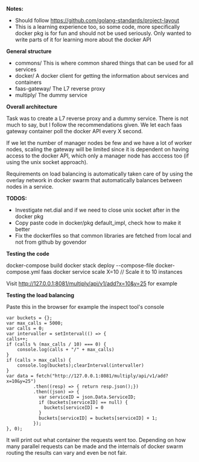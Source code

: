 **Notes:**
- Should follow https://github.com/golang-standards/project-layout
- This is a learning experience too, so some code, more specifically docker pkg is for fun and should not be used seriously. Only wanted to write parts of it for learning more about the docker API

**General structure**
- commons/ This is where common shared things that can be used for all services
- docker/ A docker client for getting the information about services and containers
- faas-gateway/ The L7 reverse proxy
- multiply/ The dummy service

**Overall architecture**

Task was to create a L7 reverse proxy and a dummy service. There is not much to say, but I follow the recommendations given. We let  each faas gateway container poll the docker API every X second. 

If we let the number of manager nodes be few and we have a lot of worker nodes, scaling the gateway will be limited since it is dependent on having access to the docker API, which only a manager node has acccess too (if using the unix socket approach). 

Requirements on load balancing is automatically taken care of by using the overlay network in docker swarm that automatically balances between nodes in a service. 

**TODOS:**
- Investigate net.dial and if we need to close unix socket after in the docker pkg
- Copy paste code in docker/pkg default_impl, check how to make it better
- Fix the dockerfiles so that common libraries are fetched from local and not from github by govendor

**Testing the code**

docker-compose build
docker stack deploy --compose-file docker-compose.yml faas
docker service scale X=10 // Scale it to 10 instances

Visit http://127.0.0.1:8081/multiply/api/v1/add?x=10&y=25 for example

**Testing the load balancing**

Paste this in the browser for example the inspect tool's console

    var buckets = {}; 
    var max_calls = 5000; 
    var calls = 0; 
    var intervaller = setInterval(() => { 
    calls++; 
    if (calls % (max_calls / 10) === 0) {
        console.log(calls + "/" + max_calls)
    }
    if (calls > max_calls) {
        console.log(buckets);clearInterval(intervaller)
    } 
    var data = fetch("http://127.0.0.1:8081/multiply/api/v1/add?x=10&y=25")
              .then((resp) => { return resp.json();})
              .then((json) => {
                var serviceID = json.Data.ServiceID; 
                if (buckets[serviceID] == null) {
                  buckets[serviceID] = 0
                }
                buckets[serviceID] = buckets[serviceID] + 1;
              });
    }, 0);
    
It will print out what container the requests went too. Depending on how many parallel requests can be made and the internals of docker swarm routing the results can vary and even be not fair.